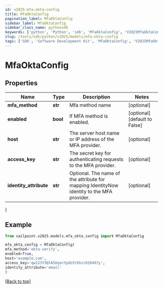 ```yaml
---
id: v2025-mfa-okta-config
title: MfaOktaConfig
pagination_label: MfaOktaConfig
sidebar_label: MfaOktaConfig
sidebar_class_name: pythonsdk
keywords: ['python', 'Python', 'sdk', 'MfaOktaConfig', 'V2025MfaOktaConfig']
slug: /tools/sdk/python/v2025/models/mfa-okta-config
tags: ['SDK', 'Software Development Kit', 'MfaOktaConfig', 'V2025MfaOktaConfig']
---
```


# MfaOktaConfig

## Properties

| Name | Type | Description | Notes |
| --- | --- | --- | --- |
| **mfa_method** | **str** | Mfa method name | [optional] |
| **enabled** | **bool** | If MFA method is enabled. | [optional] [default to False] |
| **host** | **str** | The server host name or IP address of the MFA provider. | [optional] |
| **access_key** | **str** | The secret key for authenticating requests to the MFA provider. | [optional] |
| **identity_attribute** | **str** | Optional. The name of the attribute for mapping IdentityNow identity to the MFA provider. | [optional] |

}

## Example

```python
from sailpoint.v2025.models.mfa_okta_config import MfaOktaConfig

mfa_okta_config = MfaOktaConfig(
mfa_method='okta-verify',
enabled=True,
host='example.com',
access_key='qw123Y3QlA5UqocYpdU3rEkzrK2D497y',
identity_attribute='email'
)

```

[[Back to top]](#)

